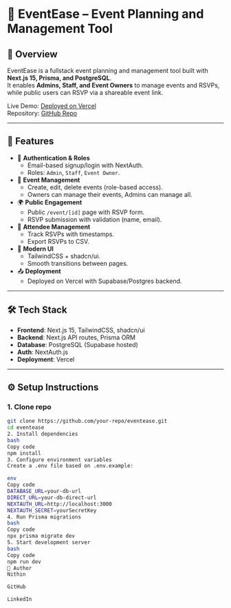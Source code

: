 # 🎉 EventEase – Event Planning and Management Tool

## 📌 Overview
EventEase is a fullstack event planning and management tool built with **Next.js 15, Prisma, and PostgreSQL**.  
It enables **Admins, Staff, and Event Owners** to manage events and RSVPs, while public users can RSVP via a shareable event link.  

Live Demo: [Deployed on Vercel](https://your-vercel-app.vercel.app)  
Repository: [GitHub Repo](https://github.com/your-repo-link)

---

## 🚀 Features
- 🔐 **Authentication & Roles**
  - Email-based signup/login with NextAuth.
  - Roles: `Admin`, `Staff`, `Event Owner`.
- 📅 **Event Management**
  - Create, edit, delete events (role-based access).
  - Owners can manage their events, Admins can manage all.
- 🌍 **Public Engagement**
  - Public `/event/[id]` page with RSVP form.
  - RSVP submission with validation (name, email).
- 👥 **Attendee Management**
  - Track RSVPs with timestamps.
  - Export RSVPs to CSV.
- 🎨 **Modern UI**
  - TailwindCSS + shadcn/ui.
  - Smooth transitions between pages.
- 📤 **Deployment**
  - Deployed on Vercel with Supabase/Postgres backend.

---

## 🛠️ Tech Stack
- **Frontend**: Next.js 15, TailwindCSS, shadcn/ui  
- **Backend**: Next.js API routes, Prisma ORM  
- **Database**: PostgreSQL (Supabase hosted)  
- **Auth**: NextAuth.js  
- **Deployment**: Vercel  

---

## ⚙️ Setup Instructions
### 1. Clone repo
```bash
git clone https://github.com/your-repo/eventease.git
cd eventease
2. Install dependencies
bash
Copy code
npm install
3. Configure environment variables
Create a .env file based on .env.example:

env
Copy code
DATABASE_URL=your-db-url
DIRECT_URL=your-db-direct-url
NEXTAUTH_URL=http://localhost:3000
NEXTAUTH_SECRET=yourSecretKey
4. Run Prisma migrations
bash
Copy code
npx prisma migrate dev
5. Start development server
bash
Copy code
npm run dev
👤 Author
Nithin

GitHub

LinkedIn